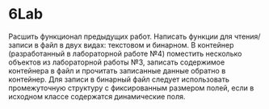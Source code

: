# 6Lab

Расшить функционал предыдущих работ. Написать функции для чтения/записи в файл в двух видах: текстовом и бинарном. В контейнер
(разработанный в лабораторной работе №4) поместить несколько объектов из лабораторной работы №3, записать содержимое контейнера в файл и
прочитать записанные данные обратно в контейнер. Для записи в бинарный файл следует использовать промежуточную структуру с фиксированным
размером полей, если в исходном классе содержатся динамические поля.
